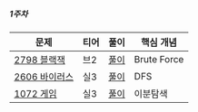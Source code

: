 ##### 1주차
|문제|티어|풀이|핵심 개념|
|---|---|---|---|
|[2798 블랙잭 ](https://www.acmicpc.net/problem/2798)|브2|[풀이](https://github.com/Hod0ri/Algorithm_Semina/blob/main/3rd_Algorithm/NightRabbits/problem1.md)|Brute Force|
|[2606 바이러스 ](https://www.acmicpc.net/problem/2606)|실3|[풀이](https://github.com/Hod0ri/Algorithm_Semina/blob/main/3rd_Algorithm/NightRabbits/problem2.md)|DFS|
|[1072 게임 ](https://www.acmicpc.net/problem/1072)|실3|[풀이](https://github.com/Hod0ri/Algorithm_Semina/blob/main/3rd_Algorithm/NightRabbits/problem2.md)|이분탐색|
